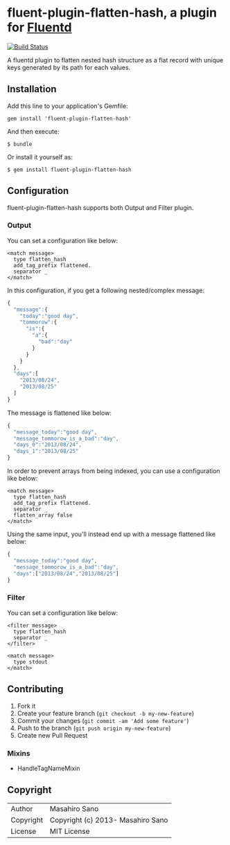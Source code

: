 # fluent-plugin-flatten-hash, a plugin for [Fluentd](http://fluentd.org)

[![Build Status](https://travis-ci.org/kazegusuri/fluent-plugin-flatten-hash.svg?branch=master)](https://travis-ci.org/kazegusuri/fluent-plugin-flatten-hash)  

A fluentd plugin to flatten nested hash structure as a flat record with unique keys generated by its path for each values.

## Installation

Add this line to your application's Gemfile:

    gem install 'fluent-plugin-flatten-hash'

And then execute:

    $ bundle

Or install it yourself as:

    $ gem install fluent-plugin-flatten-hash

## Configuration

fluent-plugin-flatten-hash supports both Output and Filter plugin.

### Output

You can set a configuration like below:

```
<match message>
  type flatten_hash
  add_tag_prefix flattened.
  separator _
</match>
```

In this configuration, if you get a following nested/complex message:

```js
{
  "message":{
    "today":"good day",
    "tommorow":{
      "is":{
        "a":{
          "bad":"day"
        }
      }
    }
  },
  "days":[
    "2013/08/24",
    "2013/08/25"
  ]
}
```

The message is flattened like below:

```js
{
  "message_today":"good day",
  "message_tommorow_is_a_bad":"day",
  "days_0":"2013/08/24",
  "days_1":"2013/08/25"
}
```

In order to prevent arrays from being indexed, you can use a configuration like below:

```
<match message>
  type flatten_hash
  add_tag_prefix flattened.
  separator _
  flatten_array false
</match>
```

Using the same input, you'll instead end up with a message flattened like below:

```js
{
  "message_today":"good day",
  "message_tommorow_is_a_bad":"day",
  "days":["2013/08/24","2013/08/25"]
}
```


### Filter

You can set a configuration like below:

```
<filter message>
  type flatten_hash
  separator _
</filter>

<match message>
  type stdout
</match>
```

## Contributing

1. Fork it
2. Create your feature branch (`git checkout -b my-new-feature`)
3. Commit your changes (`git commit -am 'Add some feature'`)
4. Push to the branch (`git push origin my-new-feature`)
5. Create new Pull Request

### Mixins

* HandleTagNameMixin

## Copyright

<table>
  <tr>
    <td>Author</td><td>Masahiro Sano <sabottenda@gmail.com></td>
  </tr>
  <tr>
    <td>Copyright</td><td>Copyright (c) 2013- Masahiro Sano</td>
  </tr>
  <tr>
    <td>License</td><td>MIT License</td>
  </tr>
</table>
